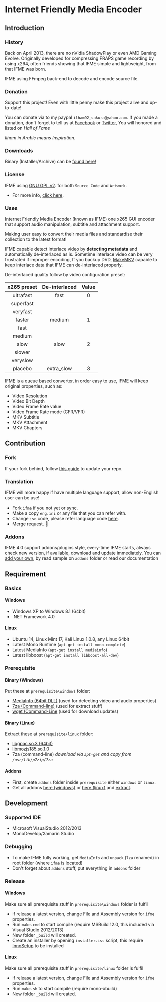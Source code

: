 # Internet Friendly Media Encoder
## Introduction
### History
Back on April 2013, there are no nVidia ShadowPlay or even AMD Gaming Evolve. Originally developed for compressing FRAPS game recording by using x264, often friends showing that IFME simple and lightweight, from that IFME was born.

IFME using FFmpeg back-end to decode and encode source file.

### Donation
Support this project! Even with little penny make this project alive and up-to-date!

You can donate via to my paypal `ilham92_sakura@yahoo.com`. If you made a donation, don't forget to tell us at [Facebook](https://www.facebook.com/internetfriendlymediaencoder) or  [Twitter](https://twitter.com/Anime4000), You will honored and listed on *Hall of Fame*

*Ilham in Arabic means Inspiration.*


### Downloads
Binary (Installer/Archive) can be [found here!](http://ifme.sourceforge.net/?page/download.html)

### License
IFME using [GNU GPL v2](http://choosealicense.com/licenses/gpl-2.0/). for both `Source Code` and `Artwork`.

* For more info, [click here](http://ifme.sourceforge.net/index.html?page/rights.html).

### Uses
Internet Friendly Media Encoder (known as IFME) one x265 GUI encoder that support audio manipulation, subtitle and attachment support.

Making user easy to convert their media files and standardise their collection to the latest format!

IFME capable detect interlace video by **detecting metadata** and automatically de-interlaced as is. Sometime interlace video can be very frustrated if improper encoding, If you backup DVD, [MakeMKV](http://makemkv.com/) capable to keep interlace data that IFME can de-interlaced properly.

De-interlaced quality follow by video configuration preset:

| x265 preset | De-interlaced | Value |
| :---------: | :-----------: | :---: |
| ultrafast   | fast          | 0     |
| superfast   |               |       |
| veryfast    |               |       |
| faster      | medium        | 1     |
| fast        |               |       |
| medium      |               |       |
| slow        | slow          | 2     |
| slower      |               |       |
| veryslow    |               |       |
| placebo     | extra_slow    | 3     |

IFME is a queue based converter, in order easy to use, IFME will keep original properties, such as:

* Video Resolution
* Video Bit Depth
* Video Frame Rate value
* Video Frame Rate mode (CFR/VFR)
* MKV Subtitle
* MKV Attachment
* MKV Chapters

## Contribution
### Fork
If your fork behind, follow [this guide](https://help.github.com/articles/syncing-a-fork) to update your repo.

### Translation
IFME will more happy if have multiple language support, allow non-English user can be use!

* Fork `ifme` if you not yet or sync.
* Make a copy `eng.ini` or any file that you can refer with.
* Change `iso` code, please refer language code [here](http://en.wikipedia.org/wiki/List_of_ISO_639-2_codes).
* Merge request. :green_heart:


### Addons
IFME 4.0 support addons/plugins style, every-time IFME starts, always check new version, if available, download and update immediately. You can [add your own](https://github.com/Anime4000/IFME/blob/master/ifme/addons/null/addon.ini), by read sample on `addons` folder or read our documentation


## Requirement
### Basics
#### Windows
* Windows XP to Windows 8.1 (64bit)
* .NET Framework 4.0

#### Linux
* Ubuntu 14, Linux Mint 17, Kali Linux 1.0.8, any Linux 64bit
* Latest Mono Runtime (`apt-get install mono-complete`)
* Latest MediaInfo (`apt-get install mediainfo`)
* Latest libboost (`apt-get install libboost-all-dev`)


### Prerequisite
#### Binary (Windows)
Put these at `prerequisite\windows` folder:

* [MediaInfo (64bit DLL)](http://mediaarea.net/en/MediaInfo/Download/Windows) (used for detecting video and audio properties)
* [7za (Command-line)](http://downloads.sourceforge.net/sevenzip/7za920.zip) (used for extract stuff)
* [wget (Command-Line](https://osspack32.googlecode.com/files/wget-1.14.exe) (used for download updates)

#### Binary (Linux)
Extract these at `prerequisite/linux` folder:

* [libgpac.so.3 (64bit)](http://gpac.wp.mines-telecom.fr/downloads/gpac-nightly-builds/#Linux%20x86%2064%20bits)
* [libmozjs185.so.1.0](http://rpm.pbone.net/index.php3/stat/4/idpl/18522795/dir/opensuse_12.x/com/libmozjs185-1_0-32bit-1.8.5-9.2.2.x86_64.rpm.html)
* 7za (command-line) *download via `apt-get` and copy from `/usr/lib/p7zip/7za`*

#### Addons
* First, create `addons` folder inside `prerequisite` either `windows` or `linux`.
* Get all addons [here (windows)](https://sourceforge.net/projects/ifme/files/addons/) or [here (linux)](https://sourceforge.net/projects/ifme/files/addons/linux) and [extract](http://www.7-zip.org/).


## Development
### Supported IDE
* Microsoft VisualStudio 2012/2013
* MonoDevelop/Xamarin Studio


### Debugging
* To make IFME fully working, get `MediaInfo` and `unpack` (`7za` renamed) in root folder (where `ifme` is located)
* Don't forget about `addons` stuff, put everything in `addons` folder


### Release
#### Windows
Make sure all prerequisite stuff in `prerequisite\windows` folder is fulfil

* If release a latest version, change File and Assembly version for `ifme` properties.
* Run `make.cmd` to start compile (require MSBuild 12.0, this included via Visual Studio 2012/2013)
* New folder `_build` will created.
* Create an installer by opening `installer.iss` script, this require [InnoSetup](http://www.jrsoftware.org/isinfo.php) to be installed

#### Linux
Make sure all prerequisite stuff in `prerequisite/linux` folder is fulfil

* If release a latest version, change File and Assembly version for `ifme` properties.
* Run `make.sh` to start compile (require mono-xbuild)
* New folder `_build` will created.
